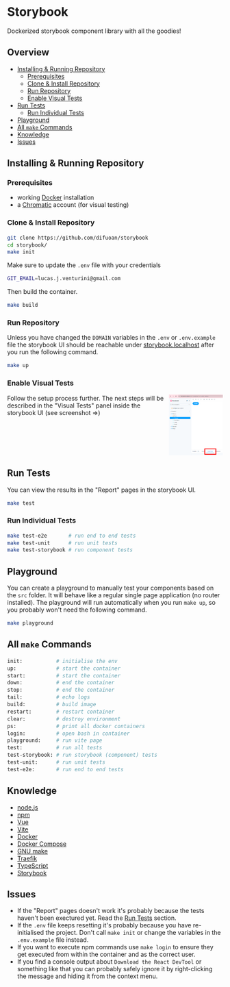 # Storybook

Dockerized storybook component library with all the goodies!

## Overview

* [Installing & Running Repository](#installing--running-repository)
    * [Prerequisites](#prerequisites)
    * [Clone & Install Repository](#clone--install-repository)
    * [Run Repository](#run-repository)
    * [Enable Visual Tests](#enable-visual-tests)
* [Run Tests](#run-tests)
    * [Run Individual Tests](#run-individual-tests)
* [Playground](#playground)
* [All `make` Commands](#all-make-commands)
* [Knowledge](#knowledge)
* [Issues](#issues)

## Installing & Running Repository

### Prerequisites

* working <a href="https://www.docker.com/" target="_blank">Docker</a> installation
* a <a href="https://www.chromatic.com/" target="_blank">Chromatic</a> account (for visual testing)

### Clone & Install Repository

```bash
git clone https://github.com/difuoan/storybook
cd storybook/
make init
```

Make sure to update the `.env` file with your credentials

```bash
GIT_EMAIL=lucas.j.venturini@gmail.com
```

Then build the container.

```bash
make build
```

### Run Repository

Unless you have changed the `DOMAIN` variables in the `.env` or `.env.example` file the storybook UI should be reachable under [storybook.localhost](http://storybook.localhost) after you run the following command.

```bash
make up
```

### Enable Visual Tests

<img src="./assets/visualTestingPanel.png" alt="Visual Testing panel inside the storybook UI" width="25%" align="right"/>

Follow the setup process further. The next steps will be described in the "Visual Tests" panel inside the storybook UI (see screenshot ⇒)

<br clear="right"/>

## Run Tests

You can view the results in the "Report" pages in the storybook UI.

```bash
make test
```

### Run Individual Tests

```bash
make test-e2e       # run end to end tests
make test-unit      # run unit tests
make test-storybook # run component tests
```

## Playground

You can create a playground to manually test your components based on the `src` folder. It will behave like a regular single page application (no router installed). The playground will run automatically when you run `make up`, so you probably won't need the following command.

```bash
make playground
```

## All `make` Commands

```bash
init:           # initialise the env
up:             # start the container
start:          # start the container
down:           # end the container
stop:           # end the container
tail:           # echo logs
build:          # build image
restart:        # restart container
clear:          # destroy environment
ps:             # print all docker containers
login:          # open bash in container
playground:     # run vite page
test:           # run all tests
test-storybook: # run storybook (component) tests
test-unit:      # run unit tests
test-e2e:       # run end to end tests
```

## Knowledge

* <a href="https://nodejs.org/en" target="_blank">node.js</a>
* <a href="https://docs.npmjs.com/" target="_blank">npm</a>
* <a href="https://vuejs.org/" target="_blank">Vue</a>
* <a href="https://vitejs.dev/" target="_blank">Vite</a>
* <a href="https://www.docker.com/" target="_blank">Docker</a>
* <a href="https://docs.docker.com/compose/" target="_blank">Docker Compose</a>
* <a href="https://www.gnu.org/software/make/manual/make.html" target="_blank">GNU make</a>
* <a href="https://doc.traefik.io/traefik/providers/docker/" target="_blank">Traefik</a>
* <a href="https://www.typescriptlang.org/" target="_blank">TypeScript</a>
* <a href="https://storybook.js.org/" target="_blank">Storybook</a>

## Issues

* If the "Report" pages doesn't work it's probably because the tests haven't been exectured yet. Read the [Run Tests](#run-tests) section.
* If the `.env` file keeps resetting it's probably because you have re-initialised the project. Don't call `make init` or change the variables in the `.env.example` file instead.
* If you want to execute npm commands use `make login` to ensure they get executed from within the container and as the correct user.
* If you find a console output about `Download the React DevTool` or something like that you can probably safely ignore it by right-clicking the message and hiding it from the context menu.